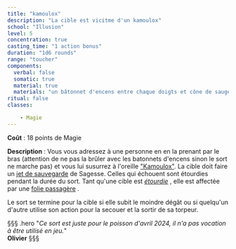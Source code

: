 ```yaml
---
title: "kamoulox"
description: "La cible est vicitme d'un kamoulox"
school: "Illusion"
level: 5
concentration: true
casting_time: "1 action bonus"
duration: "1d6 rounds"
range: "toucher"
components:
  verbal: false
  somatic: true
  material: true
  materials: "un bâtonnet d'encens entre chaque doigts et cône de sauge roulé dans la bouche"
ritual: false
classes:

    - Magie
---
```

**Coût** : 18 points de Magie  

**Description** : Vous vous adressez à une personne en en la prenant par le bras (attention de ne pas la brûler avec les batonnets d'encens sinon le sort ne marche pas) et vous lui susurrez à l'oreille ["Kamoulox"](https://youtu.be/CkTEE5M-9Vg?si=qk1d_dwIkd_C6Et8). La cible doit faire un [jet de sauvegarde](/utiliser-les-caracteristiques/#jets-de-sauvegarde) de Sagesse. Celles qui échouent sont étourdies pendant la durée du sort. Tant qu'une cible est [_étourdie_](/gerer-la-sante-du-personnage/#etourdi) , elle est affectée par une [folie passagère](/folie/#folie-passagere) .

Le sort se termine pour la cible si elle subit le moindre dégât ou si quelqu'un d'autre utilise son action pour la secouer et la sortir de sa torpeur.

§§§ .hero
"*Ce sort est juste pour le poisson d'avril 2024, il n'a pas vocation à être utilisé en jeu.*"        
**Olivier**
§§§
